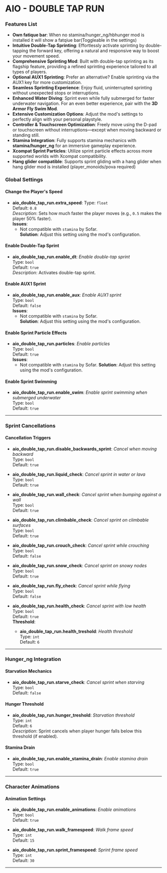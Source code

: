 #  AIO - DOUBLE TAP RUN

### **Features List**  
- **Own fatique bar**: When no stamina/hunger_ng/hbhunger mod is installed it will show a fatqiue bar(Toggleable in the settings)
- **Intuitive Double-Tap Sprinting**: Effortlessly activate sprinting by double-tapping the forward key, offering a natural and responsive way to boost your movement speed.  
- **Comprehensive Sprinting Mod**: Built with double-tap sprinting as its flagship feature, providing a refined sprinting experience tailored to all types of players.  
- **Optional AUX1 Sprinting**: Prefer an alternative? Enable sprinting via the AUX1 key for more customization.  
- **Seamless Sprinting Experience**: Enjoy fluid, uninterrupted sprinting without unexpected stops or interruptions.  
- **Enhanced Water Diving**: Sprint even while fully submerged for faster underwater navigation. For an even better experience, pair with the **3D Armor Fly Swim Mod**.  
- **Extensive Customization Options**: Adjust the mod's settings to perfectly align with your personal playstyle.  
- **Controller & Touchscreen Optimization**: Freely move using the D-pad or touchscreen without interruptions—except when moving backward or standing still.  
- **Stamina Integration**: Fully supports stamina mechanics with **stamina/hunger_ng** for an immersive gameplay experience.  
- **Xcompat Sprint Particles**: Utilize sprint particle effects across more supported worlds with Xcompat compatibility.  
- **Hang glider compatible**: Supports sprint gliding with a hang glider when hang glider mod is installed (player_monoids/pova required)

### **Global Settings**

#### **Change the Player's Speed**
- **aio_double_tap_run.extra_speed**:
  Type: `float`  
  Default: `0.8`  
  _Description_: Sets how much faster the player moves (e.g., `0.5` makes the player 50% faster).  
  **Issues**:  
  - Not compatible with `stamina` by Sofar.  
  **Solution**: Adjust this setting using the mod's configuration.

#### **Enable Double-Tap Sprint**
- **aio_double_tap_run.enable_dt**: *Enable double-tap sprint*  
  Type: `bool`  
  Default: `true`  
  _Description_: Activates double-tap sprint.

#### **Enable AUX1 Sprint**
- **aio_double_tap_run.enable_aux**: *Enable AUX1 sprint*  
  Type: `bool`  
  Default: `false`  
  **Issues**:  
  - Not compatible with `stamina` by Sofar.  
  **Solution**: Adjust this setting using the mod's configuration.

#### **Enable Sprint Particle Effects**
- **aio_double_tap_run.particles**: *Enable particles*  
  Type: `bool`  
  Default: `true`  
  **Issues**:  
  - Not compatible with `stamina` by Sofar. 
  **Solution**: Adjust this setting using the mod's configuration.

#### **Enable Sprint Swimming**
- **aio_double_tap_run.enable_swim**: *Enable sprint swimming when submerged underwater*  
  Type: `bool`  
  Default: `true`

---

### **Sprint Cancellations**

#### **Cancellation Triggers**
- **aio_double_tap_run.disable_backwards_sprint**: *Cancel when moving backward*  
  Type: `bool`  
  Default: `true`

- **aio_double_tap_run.liquid_check**: *Cancel sprint in water or lava*  
  Type: `bool`  
  Default: `true`

- **aio_double_tap_run.wall_check**: *Cancel sprint when bumping against a wall*  
  Type: `bool`  
  Default: `true`

- **aio_double_tap_run.climbable_check**: *Cancel sprint on climbable surfaces*  
  Type: `bool`  
  Default: `true`

- **aio_double_tap_run.crouch_check**: *Cancel sprint while crouching*  
  Type: `bool`  
  Default: `false`

- **aio_double_tap_run.snow_check**: *Cancel sprint on snowy nodes*  
  Type: `bool`  
  Default: `true`

- **aio_double_tap_run.fly_check**: *Cancel sprint while flying*  
  Type: `bool`  
  Default: `false`

- **aio_double_tap_run.health_check**: *Cancel sprint with low health*  
  Type: `bool`  
  Default: `true`  
  **Threshold**:  
  - **aio_double_tap_run.health_treshold**: *Health threshold*  
    Type: `int`  
    Default: `6`

---

### **Hunger_ng Integration**

#### **Starvation Mechanics**
- **aio_double_tap_run.starve_check**: *Cancel sprint when starving*  
  Type: `bool`  
  Default: `false`

#### **Hunger Threshold**
- **aio_double_tap_run.hunger_treshold**: *Starvation threshold*  
  Type: `int`  
  Default: `6`  
  _Description_: Sprint cancels when player hunger falls below this threshold (if enabled).

#### **Stamina Drain**
- **aio_double_tap_run.enable_stamina_drain**: *Enable stamina drain*  
  Type: `bool`  
  Default: `true`

---

### **Character Animations**

#### **Animation Settings**
- **aio_double_tap_run.enable_animations**: *Enable animations*  
  Type: `bool`  
  Default: `true`

- **aio_double_tap_run.walk_framespeed**: *Walk frame speed*  
  Type: `int`  
  Default: `15`

- **aio_double_tap_run.sprint_framespeed**: *Sprint frame speed*  
  Type: `int`  
  Default: `30`

---

